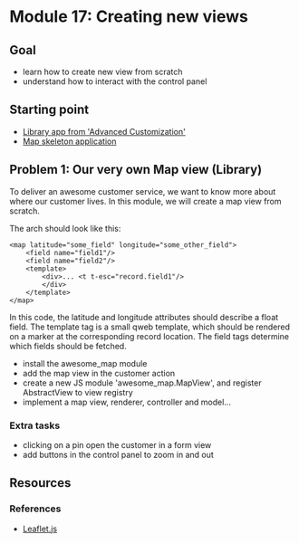 # Module 17: Creating new views


## Goal

* learn how to create new view from scratch
* understand how to interact with the control panel

## Starting point

* [Library app from 'Advanced Customization'](../16-advanced-customization)
* [Map skeleton application](./awesome_map)

## Problem 1: Our very own Map view (Library)

To deliver an awesome customer service, we want to know more about where our customer lives. In this module, we will create a map view from scratch.

The arch should look like this:

    <map latitude="some_field" longitude="some_other_field">
        <field name="field1"/>
        <field name="field2"/>
        <template>
            <div>... <t t-esc="record.field1"/>
            </div>
        </template>
    </map>

In this code, the latitude and longitude attributes should describe a float field. The template tag is a small qweb template, which should be rendered on a marker at the corresponding record location.  The field tags determine which fields should be fetched.

- install the awesome_map module
- add the map view in the customer action
- create a new JS module 'awesome_map.MapView', and register AbstractView to view registry
- implement a map view, renderer, controller and model...

### Extra tasks

- clicking on a pin open the customer in a form view
- add buttons in the control panel to zoom in and out


## Resources

### References

* [Leaflet.js](http://leafletjs.com/)
